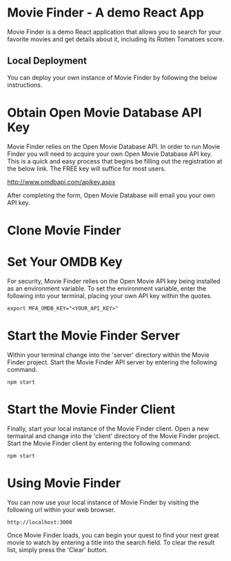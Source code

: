 # Movie Finder - A demo React App

Movie Finder is a demo React application that allows you to search for your favorite movies and get details about it, including its Rotten Tomatoes score.

## Local Deployment

You can deploy your own instance of Movie Finder by following the below instructions.

# Obtain Open Movie Database API Key

Movie Finder relies on the Open Movie Database API. In order to run Movie Finder you will need to acquire your own Open Movie Database API key. This is a quick and easy process that begins be filling out the registration at the below link. The FREE key will suffice for most users.

http://www.omdbapi.com/apikey.aspx

After completing the form, Open Movie Database will email you your own API key.

# Clone Movie Finder

# Set Your OMDB Key

For security, Movie Finder relies on the Open Movie API key being installed as an environment variable. To set the environment variable, enter the following into your terminal, placing your own API key within the quotes.

```
export MFA_OMDB_KEY="<YOUR_API_KEY>"
```

# Start the Movie Finder Server

Within your terminal change into the 'server' directory within the Movie Finder project. Start the Movie Finder API server by entering the following command.

```
npm start
```

# Start the Movie Finder Client

Finally, start your local instance of the Movie Finder client. Open a new termainal and change into the 'client' directory of the Movie Finder project. Start the Movie Finder client by entering the following command:

```
npm start
```

# Using Movie Finder

You can now use your local instance of Movie Finder by visiting the following url within your web browser.

```
http://localhost:3000
```

Once Movie Finder loads, you can begin your quest to find your next great movie to watch by entering a title into the search field. To clear the result list, simply press the 'Clear' button.
